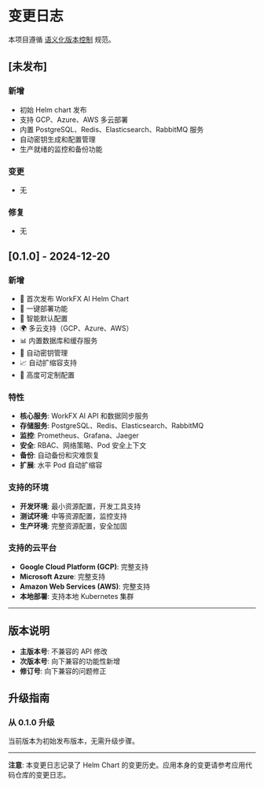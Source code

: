 # 变更日志

本项目遵循 [语义化版本控制](https://semver.org/lang/zh-CN/) 规范。

## [未发布]

### 新增
- 初始 Helm chart 发布
- 支持 GCP、Azure、AWS 多云部署
- 内置 PostgreSQL、Redis、Elasticsearch、RabbitMQ 服务
- 自动密钥生成和配置管理
- 生产就绪的监控和备份功能

### 变更
- 无

### 修复
- 无

## [0.1.0] - 2024-12-20

### 新增
- 🎉 首次发布 WorkFX AI Helm Chart
- 🚀 一键部署功能
- 🔧 智能默认配置
- 🌍 多云支持（GCP、Azure、AWS）
- 📊 内置数据库和缓存服务
- 🔐 自动密钥管理
- 📈 自动扩缩容支持
- 🎨 高度可定制配置

### 特性
- **核心服务**: WorkFX AI API 和数据同步服务
- **存储服务**: PostgreSQL、Redis、Elasticsearch、RabbitMQ
- **监控**: Prometheus、Grafana、Jaeger
- **安全**: RBAC、网络策略、Pod 安全上下文
- **备份**: 自动备份和灾难恢复
- **扩展**: 水平 Pod 自动扩缩容

### 支持的环境
- **开发环境**: 最小资源配置，开发工具支持
- **测试环境**: 中等资源配置，监控支持
- **生产环境**: 完整资源配置，安全加固

### 支持的云平台
- **Google Cloud Platform (GCP)**: 完整支持
- **Microsoft Azure**: 完整支持
- **Amazon Web Services (AWS)**: 完整支持
- **本地部署**: 支持本地 Kubernetes 集群

---

## 版本说明

- **主版本号**: 不兼容的 API 修改
- **次版本号**: 向下兼容的功能性新增
- **修订号**: 向下兼容的问题修正

## 升级指南

### 从 0.1.0 升级

当前版本为初始发布版本，无需升级步骤。

---

**注意**: 本变更日志记录了 Helm Chart 的变更历史。应用本身的变更请参考应用代码仓库的变更日志。
